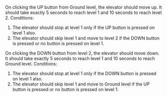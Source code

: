 On clicking the UP button from Ground level, the elevator should move up. It should take exactly
5 seconds to reach level 1 and 10 seconds to reach level 2.
Conditions:

1. The elevator should stop at level 1 only if the UP button is pressed on level 1 also.
2. The elevator should skip level 1 and move to level 2 if the DOWN button is pressed or no
   button is pressed on level 1.

On clicking the DOWN button from level 2, the elevator should move down. It should take
exactly 5 seconds to reach level 1 and 10 seconds to reach Ground level.
Conditions:

1. The elevator should stop at level 1 only if the DOWN button is pressed on level 1 also.
2. The elevator should skip level 1 and move to Ground level if the UP button is pressed or
   no button is pressed on level 1.
